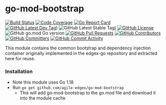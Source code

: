 # go-mod-bootstrap
[![Build Status](https://jenkins.agile-edgex.org/view/EdgeX%20Foundry%20Project/job/agile-edgex/job/go-mod-bootstrap/job/main/badge/icon)](https://jenkins.agile-edgex.org/view/EdgeX%20Foundry%20Project/job/agile-edgex/job/go-mod-bootstrap/job/main/) [![Code Coverage](https://codecov.io/gh/agile-edgex/go-mod-bootstrap/branch/main/graph/badge.svg?token=VCvbFSS7gU)](https://codecov.io/gh/agile-edgex/go-mod-bootstrap) [![Go Report Card](https://goreportcard.com/badge/github.com/agile-edgex/go-mod-bootstrap)](https://goreportcard.com/report/github.com/agile-edgex/go-mod-bootstrap) [![GitHub Latest Dev Tag)](https://img.shields.io/github/v/tag/agile-edgex/go-mod-bootstrap?include_prereleases&sort=semver&label=latest-dev)](https://github.com/agile-edgex/go-mod-bootstrap/tags) ![GitHub Latest Stable Tag)](https://img.shields.io/github/v/tag/agile-edgex/go-mod-bootstrap?sort=semver&label=latest-stable) [![GitHub License](https://img.shields.io/github/license/agile-edgex/go-mod-bootstrap)](https://choosealicense.com/licenses/apache-2.0/) ![GitHub go.mod Go version](https://img.shields.io/github/go-mod/go-version/agile-edgex/go-mod-bootstrap) [![GitHub Pull Requests](https://img.shields.io/github/issues-pr-raw/agile-edgex/go-mod-bootstrap)](https://github.com/agile-edgex/go-mod-bootstrap/pulls) [![GitHub Contributors](https://img.shields.io/github/contributors/agile-edgex/go-mod-bootstrap)](https://github.com/agile-edgex/go-mod-bootstrap/contributors) [![GitHub Committers](https://img.shields.io/badge/team-committers-green)](https://github.com/orgs/agile-edgex/teams/go-mod-bootstrap-committers/members) [![GitHub Commit Activity](https://img.shields.io/github/commit-activity/m/agile-edgex/go-mod-bootstrap)](https://github.com/agile-edgex/go-mod-bootstrap/commits)

This module contains the common bootstrap and dependency injection container originally implemented in the edgex-go 
    repository and extracted here for reuse.

### Installation ###
* Note this module uses Go 1.18
* Run ```go get github.com/agile-edgex/go-mod-bootstrap```
    * This will add go-mod-bootstrap to the go.mod file and download it into the module cache

